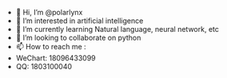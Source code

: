 - 👋 Hi, I’m @polarlynx
- 👀 I’m interested in artificial intelligence
- 🌱 I’m currently learning Natural language, neural network, etc
- 💞️ I’m looking to collaborate on python
- 📫 How to reach me :
- WeChart: 18096433099
- QQ: 1803100040

<!---
polarlynx/polarlynx is a ✨ special ✨ repository because its `README.md` (this file) appears on your GitHub profile.
You can click the Preview link to take a look at your changes.
--->
